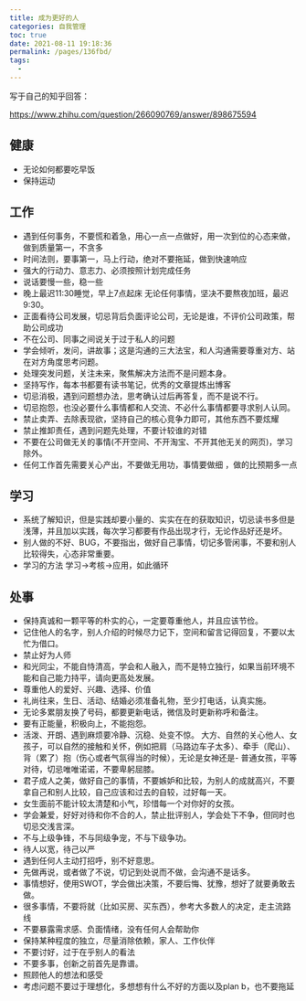 ```yaml
---
title: 成为更好的人
categories: 自我管理
toc: true
date: 2021-08-11 19:18:36
permalink: /pages/136fbd/
tags: 
  - 
---
```




写于自己的知乎回答：

https://www.zhihu.com/question/266090769/answer/898675594



## 健康

- 无论如何都要吃早饭
- 保持运动

## 工作

- 遇到任何事务，不要慌和着急，用心一点一点做好，用一次到位的心态来做，做到质量第一，不贪多
- 时间法则，要事第一，马上行动，绝对不要拖延，做到快速响应
- 强大的行动力、意志力、必须按照计划完成任务
- 说话要慢一些，稳一些
- 晚上最迟11:30睡觉，早上7点起床 无论任何事情，坚决不要熬夜加班，最迟9:30。
- 正面看待公司发展，切忌背后负面评论公司，无论是谁，不评价公司政策，帮助公司成功
- 不在公司、同事之间说关于过于私人的问题
- 学会倾听，发问，讲故事；这是沟通的三大法宝，和人沟通需要尊重对方、站在对方角度思考问题。
- 处理突发问题，关注未来，聚焦解决方法而不是问题本身。
- 坚持写作，每本书都要有读书笔记，优秀的文章提炼出博客
- 切忌消极，遇到问题想办法，思考确认过后再答复，而不是说不行。
- 切忌抱怨，也没必要什么事情都和人交流、不必什么事情都要寻求别人认同。
- 禁止卖弄、去除表现欲，坚持自己的核心竞争力即可，其他东西不要炫耀
- 禁止推卸责任，遇到问题先处理，不要计较谁的对错
- 不要在公司做无关的事情(不开空间、不开淘宝、不开其他无关的网页)，学习除外。
- 任何工作首先需要关心产出，不要做无用功，事情要做细 ，做的比预期多一点

## 学习

- 系统了解知识，但是实践却要小量的、实实在在的获取知识，切忌读书多但是浅薄，并且加以实践，每次学习都要有作品出现才行，无论作品好还是坏。
- 别人做的不好、BUG，不要指出，做好自己事情，切记多管闲事，不要和别人比较得失，心态非常重要。
- 学习的方法 学习->考核->应用，如此循环

## 处事

- 保持真诚和一颗平等的朴实的心，一定要尊重他人，并且应该节俭。
- 记住他人的名字，别人介绍的时候尽力记下，空间和留言记得回复，不要以太忙为借口。
- 禁止好为人师
- 和光同尘，不能自恃清高，学会和人融入，而不是特立独行，如果当前环境不能和自己能力持平，请向更高处发展。
- 尊重他人的爱好、兴趣、选择、价值
- 礼尚往来，生日、活动、结婚必须准备礼物，至少打电话，认真实施。
- 无论多累朋友换了号码，都要更新电话，微信及时更新称呼和备注。
- 要有正能量，积极向上，不能抱怨。
- 活泼、开朗、遇到麻烦要冷静、沉稳、处变不惊。 大方、自然的关心他人、女孩子，可以自然的接触和关怀，例如把肩（马路边车子太多）、牵手（爬山）、背（累了）抱（伤心或者气氛得当的时候），无论是女神还是- 普通女孩，平等对待，切忌唯唯诺诺，不要卑躬屈膝。
- 君子成人之美，做好自己的事情，不要嫉妒和比较，为别人的成就高兴，不要拿自己和别人比较，自己应该和过去的自较，过好每一天。
- 女生面前不能计较太清楚和小气，珍惜每一个对你好的女孩。
- 学会兼爱，好好对待和你不合的人，禁止批评别人，学会处下不争，但同时也切忌交浅言深。
- 不与上级争锋，不与同级争宠，不与下级争功。
- 待人以宽，待己以严
- 遇到任何人主动打招呼，别不好意思。
- 先做再说，或者做了不说，切记到处说而不做，会沟通不是话多。
- 事情想好，使用SWOT，学会做出决策，不要后悔、犹豫，想好了就要勇敢去做。
- 很多事情，不要将就（比如买房、买东西），参考大多数人的决定，走主流路线
- 不要暴露需求感、负面情绪，没有任何人会帮助你
- 保持某种程度的独立，尽量消除依赖，家人、工作伙伴
- 不要讨好，过于在乎别人的看法
- 不要多事，创新之前首先是靠谱。
- 照顾他人的想法和感受
- 考虑问题不要过于理想化，多想想有什么不好的方面以及plan b，也不要拖延

